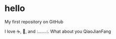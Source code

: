 # hello
My first repository on GitHub

I love :coffee:, :pizza:,  and :.......:. What about you QiaoJianFang
